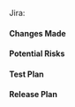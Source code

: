 Jira:

#### Changes Made

#### Potential Risks
<!--- What can go wrong with this deploy? Does it touch any critical services? How will these changes affect adjacent code/features? How will we handle any adverse issues? Have you posted those steps in #eng-alerts if this has safety belts/steps?--->

#### Test Plan
<!--- What steps do you take to ensure that this PR does what it's supposed to do? How do you ensure that adjacent code/features are still working as predicted? --->

#### Release Plan
<!-- Add any tasks that need to be done before/during/after release beyond creating and merging the deploy PR: creating indices, deploying other services, bumping modules, etc. -->
